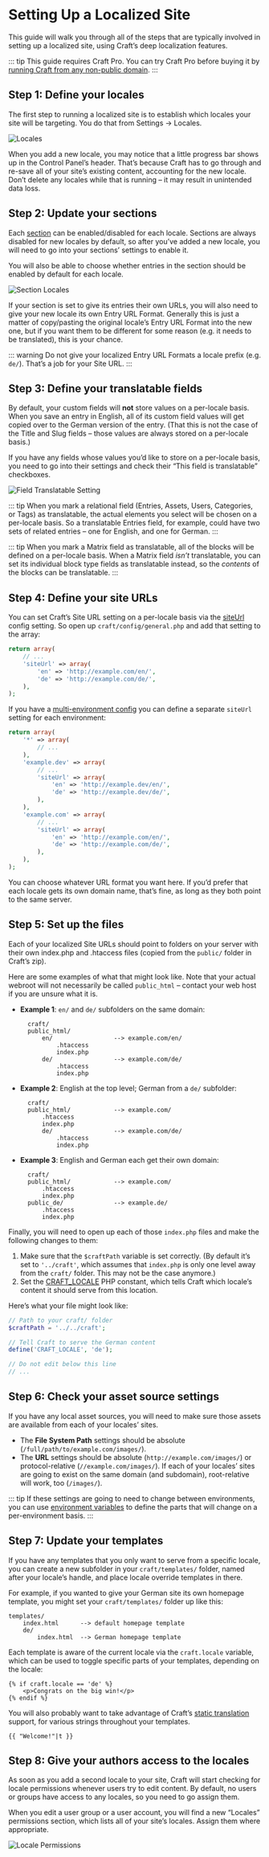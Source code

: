 # Setting Up a Localized Site

This guide will walk you through all of the steps that are typically involved in setting up a localized site, using Craft’s deep localization features.

::: tip
This guide requires Craft Pro. You can try Craft Pro before buying it by [running Craft from any non-public domain](https://craftcms.com/support/try-craft-client-pro).
:::

## Step 1: Define your locales

The first step to running a localized site is to establish which locales your site will be targeting. You do that from Settings → Locales.

![Locales](./images/locales.png)

When you add a new locale, you may notice that a little progress bar shows up in the Control Panel’s header. That’s because Craft has to go through and re-save all of your site’s existing content, accounting for the new locale. Don’t delete any locales while that is running – it may result in unintended data loss.

## Step 2: Update your sections

Each [section](sections-and-entries.md) can be enabled/disabled for each locale. Sections are always disabled for new locales by default, so after you’ve added a new locale, you will need to go into your sections’ settings to enable it.

You will also be able to choose whether entries in the section should be enabled by default for each locale.

![Section Locales](./images/section-locales.png)

If your section is set to give its entries their own URLs, you will also need to give your new locale its own Entry URL Format. Generally this is just a matter of copy/pasting the original locale’s Entry URL Format into the new one, but if you want them to be different for some reason (e.g. it needs to be translated), this is your chance.

::: warning
Do not give your localized Entry URL Formats a locale prefix (e.g. `de/`). That’s a job for your Site URL.
:::

## Step 3: Define your translatable fields

By default, your custom fields will **not** store values on a per-locale basis. When you save an entry in English, all of its custom field values will get copied over to the German version of the entry. (That this is not the case of the Title and Slug fields – those values are always stored on a per-locale basis.)

If you have any fields whose values you’d like to store on a per-locale basis, you need to go into their settings and check their “This field is translatable” checkboxes.

![Field Translatable Setting](./images/field-translatable-setting.png)

::: tip
When you mark a relational field (Entries, Assets, Users, Categories, or Tags) as translatable, the actual elements you select will be chosen on a per-locale basis. So a translatable Entries field, for example, could have two sets of related entries – one for English, and one for German.
:::

::: tip
When you mark a Matrix field as translatable, all of the blocks will be defined on a per-locale basis. When a Matrix field _isn’t_ translatable, you can set its individual block type fields as translatable instead, so the _contents_ of the blocks can be translatable.
:::

## Step 4: Define your site URLs

You can set Craft’s Site URL setting on a per-locale basis via the [siteUrl](config-settings.md#siteUrl) config setting. So open up `craft/config/general.php` and add that setting to the array:

```php
return array(
    // ...
    'siteUrl' => array(
        'en' => 'http://example.com/en/',
        'de' => 'http://example.com/de/',
    ),
);
```

If you have a [multi-environment config](multi-environment-configs.md) you can define a separate `siteUrl` setting for each environment:

```php
return array(
    '*' => array(
        // ...
    ),
    'example.dev' => array(
        // ...
        'siteUrl' => array(
            'en' => 'http://example.dev/en/',
            'de' => 'http://example.dev/de/',
        ),
    ),
    'example.com' => array(
        // ...
        'siteUrl' => array(
            'en' => 'http://example.com/en/',
            'de' => 'http://example.com/de/',
        ),
    ),
);
```

You can choose whatever URL format you want here. If you’d prefer that each locale gets its own domain name, that’s fine, as long as they both point to the same server.

## Step 5: Set up the files

Each of your localized Site URLs should point to folders on your server with their own index.php and .htaccess files (copied from the `public/` folder in Craft’s zip).

Here are some examples of what that might look like. Note that your actual webroot will not necessarily be called `public_html` – contact your web host if you are unsure what it is.

* **Example 1**: `en/` and `de/` subfolders on the same domain:

        craft/
        public_html/
            en/                 --> example.com/en/
                .htaccess
                index.php
            de/                 --> example.com/de/
                .htaccess
                index.php

* **Example 2**: English at the top level; German from a `de/` subfolder:

        craft/
        public_html/            --> example.com/
            .htaccess
            index.php
            de/                 --> example.com/de/
                .htaccess
                index.php

* **Example 3**: English and German each get their own domain:

        craft/
        public_html/            --> example.com/
            .htaccess
            index.php
        public_de/              --> example.de/
            .htaccess
            index.php

Finally, you will need to open up each of those `index.php` files and make the following changes to them:

1. Make sure that the `$craftPath` variable is set correctly. (By default it’s set to `'../craft'`, which assumes that `index.php` is only one level away from the `craft/` folder. This may not be the case anymore.)
2. Set the [CRAFT_LOCALE](php-constants.md#craft-locale) PHP constant, which tells Craft which locale’s content it should serve from this location.

Here’s what your file might look like:

```php
// Path to your craft/ folder
$craftPath = '../../craft';

// Tell Craft to serve the German content
define('CRAFT_LOCALE', 'de');

// Do not edit below this line
// ...
```

## Step 6: Check your asset source settings

If you have any local asset sources, you will need to make sure those assets are available from each of your locales’ sites.

* The **File System Path** settings should be absolute (`/full/path/to/example.com/images/`).
* The **URL** settings should be absolute (`http://example.com/images/`) or protocol-relative (`//example.com/images/`). If each of your locales’ sites are going to exist on the same domain (and subdomain), root-relative will work, too (`/images/`).

::: tip
If these settings are going to need to change between environments, you can use [environment variables](multi-environment-configs.md#environment-specific-variables) to define the parts that will change on a per-environment basis.
:::

## Step 7: Update your templates

If you have any templates that you only want to serve from a specific locale, you can create a new subfolder in your `craft/templates/` folder, named after your locale’s handle, and place locale override templates in there.

For example, if you wanted to give your German site its own homepage template, you might set your `craft/templates/` folder up like this:

    templates/
        index.html      --> default homepage template
        de/
            index.html  --> German homepage template

Each template is aware of the current locale via the `craft.locale` variable, which can be used to toggle specific parts of your templates, depending on the locale:

```twig
{% if craft.locale == 'de' %}
    <p>Congrats on the big win!</p>
{% endif %}
```

You will also probably want to take advantage of Craft’s [static translation](https://craftcms.com/support/static-translations) support, for various strings throughout your templates.

```twig
{{ "Welcome!"|t }}
```

## Step 8: Give your authors access to the locales

As soon as you add a second locale to your site, Craft will start checking for locale permissions whenever users try to edit content. By default, no users or groups have access to any locales, so you need to go assign them.

When you edit a user group or a user account, you will find a new “Locales” permissions section, which lists all of your site’s locales. Assign them where appropriate.

![Locale Permissions](./images/locale-permissions.png)
